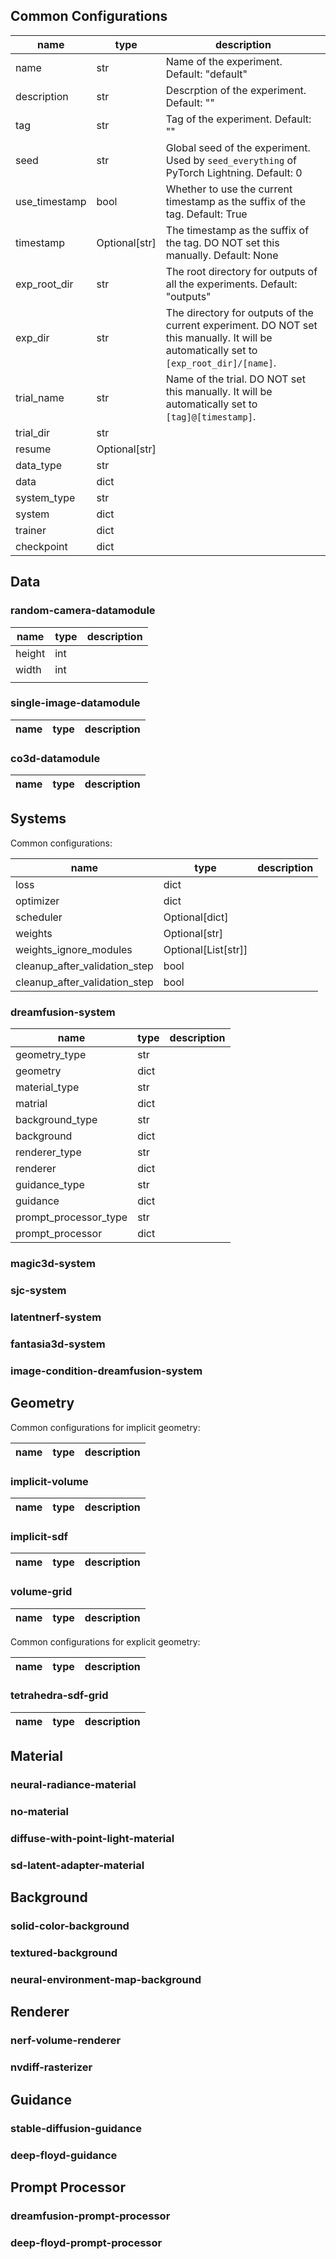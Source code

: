## Common Configurations

| name          | type          | description                                                                                                                             |
| ------------- | ------------- | --------------------------------------------------------------------------------------------------------------------------------------- |
| name          | str           | Name of the experiment. Default: "default"                                                                                              |
| description   | str           | Descrption of the experiment. Default: ""                                                                                               |
| tag           | str           | Tag of the experiment. Default: ""                                                                                                      |
| seed          | str           | Global seed of the experiment. Used by `seed_everything` of PyTorch Lightning. Default: 0                                               |
| use_timestamp | bool          | Whether to use the current timestamp as the suffix of the tag. Default: True                                                            |
| timestamp     | Optional[str] | The timestamp as the suffix of the tag. DO NOT set this manually. Default: None                                                         |
| exp_root_dir  | str           | The root directory for outputs of all the experiments. Default: "outputs"                                                               |
| exp_dir       | str           | The directory for outputs of the current experiment. DO NOT set this manually. It will be automatically set to `[exp_root_dir]/[name]`. |
| trial_name    | str           | Name of the trial. DO NOT set this manually. It will be automatically set to `[tag]@[timestamp]`.                                       |
| trial_dir     | str           |                                                                                                                                         |
| resume        | Optional[str] |                                                                                                                                         |
| data_type     | str           |                                                                                                                                         |
| data          | dict          |                                                                                                                                         |
| system_type   | str           |                                                                                                                                         |
| system        | dict          |                                                                                                                                         |
| trainer       | dict          |                                                                                                                                         |
| checkpoint    | dict          |                                                                                                                                         |

## Data

### random-camera-datamodule

| name   | type | description |
| ------ | ---- | ----------- |
| height | int  |             |
| width  | int  |             |
|        |      |             |

### single-image-datamodule

| name | type | description |
| ---- | ---- | ----------- |

### co3d-datamodule

| name | type | description |
| ---- | ---- | ----------- |

## Systems

Common configurations:

| name                          | type                | description |
| ----------------------------- | ------------------- | ----------- |
| loss                          | dict                |             |
| optimizer                     | dict                |             |
| scheduler                     | Optional[dict]      |             |
| weights                       | Optional[str]       |             |
| weights_ignore_modules        | Optional[List[str]] |             |
| cleanup_after_validation_step | bool                |             |
| cleanup_after_validation_step | bool                |             |

### dreamfusion-system

| name                  | type | description |
| --------------------- | ---- | ----------- |
| geometry_type         | str  |             |
| geometry              | dict |             |
| material_type         | str  |             |
| matrial               | dict |             |
| background_type       | str  |             |
| background            | dict |             |
| renderer_type         | str  |             |
| renderer              | dict |             |
| guidance_type         | str  |             |
| guidance              | dict |             |
| prompt_processor_type | str  |             |
| prompt_processor      | dict |             |

### magic3d-system

### sjc-system

### latentnerf-system

### fantasia3d-system

### image-condition-dreamfusion-system

## Geometry

Common configurations for implicit geometry:

| name | type | description |
| ---- | ---- | ----------- |

### implicit-volume

| name | type | description |
| ---- | ---- | ----------- |

### implicit-sdf

| name | type | description |
| ---- | ---- | ----------- |

### volume-grid

| name | type | description |
| ---- | ---- | ----------- |

Common configurations for explicit geometry:

| name | type | description |
| ---- | ---- | ----------- |

### tetrahedra-sdf-grid

| name | type | description |
| ---- | ---- | ----------- |

## Material

### neural-radiance-material

### no-material

### diffuse-with-point-light-material

### sd-latent-adapter-material

## Background

### solid-color-background

### textured-background

### neural-environment-map-background

## Renderer

### nerf-volume-renderer

### nvdiff-rasterizer

## Guidance

### stable-diffusion-guidance

### deep-floyd-guidance

## Prompt Processor

### dreamfusion-prompt-processor

### deep-floyd-prompt-processor
